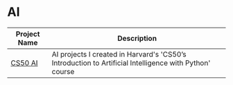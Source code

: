 # AI

| Project Name    | Description |
| -------- | ------- |
| [CS50 AI](https://github.com/luwoon/AI/tree/main/CS50AI) | AI projects I created in Harvard's 'CS50’s Introduction to Artificial Intelligence with Python' course |